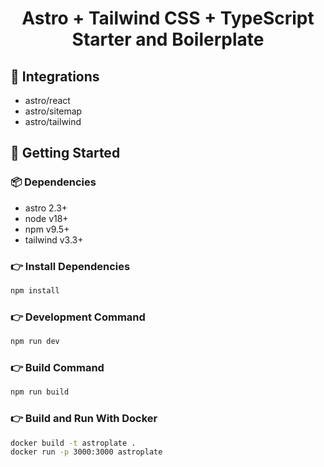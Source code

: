 <h1 align=center>Astro + Tailwind CSS + TypeScript Starter and Boilerplate</h1>

## 🔗 Integrations

- astro/react
- astro/sitemap
- astro/tailwind

## 🚀 Getting Started

### 📦 Dependencies

- astro 2.3+
- node v18+
- npm v9.5+
- tailwind v3.3+

### 👉 Install Dependencies

```bash
npm install
```

### 👉 Development Command

```bash
npm run dev
```

### 👉 Build Command

```bash
npm run build
```

### 👉 Build and Run With Docker

```bash
docker build -t astroplate .
docker run -p 3000:3000 astroplate
```

